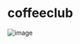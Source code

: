 # coffeeclub

![image](https://drive.google.com/uc?export=view&id=1srfXraucNkvkG9Vla1A1mJ2f3_PAY5Z5)
